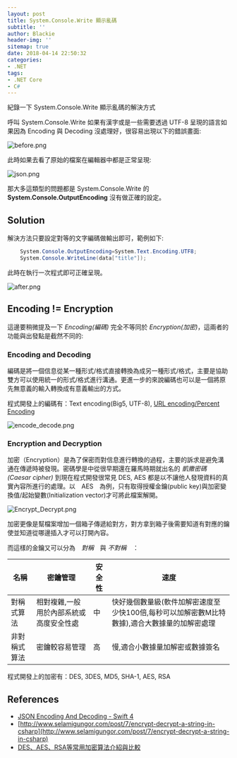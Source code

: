 ```yaml
---
layout: post
title: System.Console.Write 顯示亂碼
subtitle: ''
author: Blackie
header-img: ''
sitemap: true
date: 2018-04-14 22:50:32
categories:
- .NET
tags: 
- .NET Core
- C#
---
```


紀錄一下 System.Console.Write 顯示亂碼的解決方式

<!-- More -->

呼叫 System.Console.Write 如果有漢字或是一些需要透過 UTF-8 呈現的語言如果因為 Encoding 與 Decoding 沒處理好，很容易出現以下的錯誤畫面:

![before.png](before.png)

此時如果去看了原始的檔案在編輯器中都是正常呈現:

![json.png](json.png)

那大多這類型的問題都是  System.Console.Write  的 **System.Console.OutputEncoding** 沒有做正確的設定。

## Solution ##

解決方法只要設定對等的文字編碼做輸出即可，範例如下:

```csharp
    System.Console.OutputEncoding=System.Text.Encoding.UTF8;
    System.Console.WriteLine(data["title"]);
```

此時在執行一次程式即可正確呈現。

![after.png](after.png)

## Encoding != Encryption ##

這邊要稍微提及一下 *Encoding(編碼)* 完全不等同於 *Encryption(加密)*，這兩者的功能與出發點是截然不同的:

### Encoding and Decoding ###

編碼是將一個信息從某一種形式/格式直接轉換為成另一種形式/格式，主要是協助雙方可以使用統一的形式/格式進行溝通。更進一步的來說編碼也可以是一個將原先無意義的輸入轉換成有意義輸出的方式。

程式開發上的編碼有：Text encoding(Big5, UTF-8), [URL encoding/Percent Encoding](https://www.w3schools.com/tags/ref_urlencode.asp)

![encode_decode.png](encode_decode.png)

### Encryption and Decryption ###

加密（Encryption）是為了保密而對信息進行轉換的過程，主要的訴求是避免溝通在傳遞時被發現。密碼學是中從很早期還在羅馬時期就出名的 *凱撒密碼(Caesar cipher)* 到現在程式開發很常見 DES, AES 都是以不讓他人發現資料的真實內容所進行的處理。以　AES　為例，只有取得授權金鑰(public key)與加密變換值/起始變數(Initialization vector)才可將此檔案解開。

![Encrypt_Decrypt.png](Encrypt_Decrypt.png)

加密更像是幫檔案增加一個箱子傳遞給對方，對方拿到箱子後需要知道有對應的鑰使並知道從哪邊插入才可以打開內容。

而這樣的金鑰又可以分為　*對稱*　與 *不對稱*　：

| 名稱    | 密鑰管理                | 安全性 | 速度                                                 |
|-------|---------------------|-----|----------------------------------------------------|
| 對稱式算法  | 相對複雜,一般用於內部系統或高度安全性處 | 中   | 快好幾個數量級(軟件加解密速度至少快100倍,每秒可以加解密數M比特數據),適合大數據量的加解密處理 |
| 非對稱式算法 | 密鑰較容易管理              | 高   | 慢,適合小數據量加解密或數據簽名 

程式開發上的加密有：DES, 3DES, MD5, SHA-1, AES, RSA

## References ##

- [JSON Encoding And Decoding - Swift 4](https://medium.com/@YuriD4/json-encoding-and-decoding-swift-4-c106d7b3c2bd)
- [http://www.selamigungor.com/post/7/encrypt-decrypt-a-string-in-csharp](http://www.selamigungor.com/post/7/encrypt-decrypt-a-string-in-csharp)
- [DES、AES、RSA等常用加密算法介紹與比較](http://www.itread01.com/articles/1501720695.html)